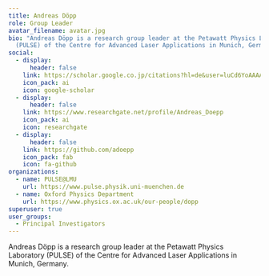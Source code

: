 ```yaml
---
title: Andreas Döpp
role: Group Leader
avatar_filename: avatar.jpg
bio: "Andreas Döpp is a research group leader at the Petawatt Physics Laboratory
  (PULSE) of the Centre for Advanced Laser Applications in Munich, Germany. "
social:
  - display:
      header: false
    link: https://scholar.google.co.jp/citations?hl=de&user=luCd6YoAAAAJ&view_op=list_works&sortby=pubdate
    icon_pack: ai
    icon: google-scholar
  - display:
      header: false
    link: https://www.researchgate.net/profile/Andreas_Doepp
    icon_pack: ai
    icon: researchgate
  - display:
      header: false
    link: https://github.com/adoepp
    icon_pack: fab
    icon: fa-github
organizations:
  - name: PULSE@LMU
    url: https://www.pulse.physik.uni-muenchen.de
  - name: Oxford Physics Department
    url: https://www.physics.ox.ac.uk/our-people/dopp
superuser: true
user_groups:
  - Principal Investigators
---
```

Andreas Döpp is a research group leader at the Petawatt Physics Laboratory (PULSE) of the Centre for Advanced Laser Applications in Munich, Germany.